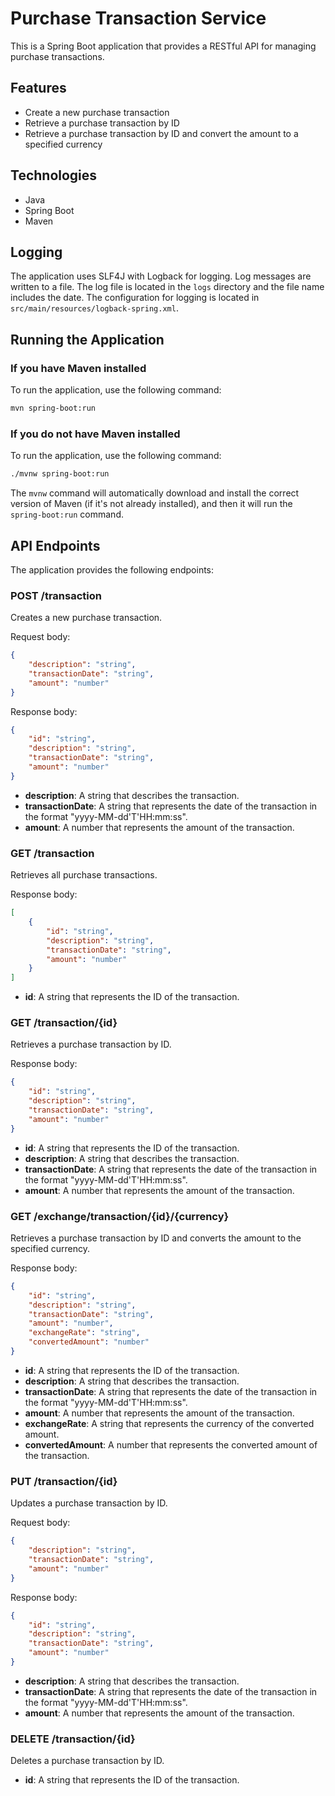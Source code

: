# Purchase Transaction Service

This is a Spring Boot application that provides a RESTful API for managing purchase transactions.

## Features

- Create a new purchase transaction
- Retrieve a purchase transaction by ID
- Retrieve a purchase transaction by ID and convert the amount to a specified currency

## Technologies

- Java
- Spring Boot
- Maven

## Logging

The application uses SLF4J with Logback for logging. Log messages are written to a file. The log file is located in the `logs` directory and the file name includes the date. The configuration for logging is located in `src/main/resources/logback-spring.xml`.

## Running the Application

### If you have Maven installed

To run the application, use the following command:

```bash
mvn spring-boot:run
```

### If you do not have Maven installed

To run the application, use the following command:

```bash
./mvnw spring-boot:run
```

The `mvnw` command will automatically download and install the correct version of Maven (if it's not already installed), and then it will run the `spring-boot:run` command.

## API Endpoints

The application provides the following endpoints:

### POST /transaction

Creates a new purchase transaction.

Request body:

```json
{
    "description": "string",
    "transactionDate": "string",
    "amount": "number"
}
```

Response body:

```json
{
    "id": "string",
    "description": "string",
    "transactionDate": "string",
    "amount": "number"
}
```

- **description**: A string that describes the transaction.
- **transactionDate**: A string that represents the date of the transaction in the format "yyyy-MM-dd'T'HH:mm:ss".
- **amount**: A number that represents the amount of the transaction.

### GET /transaction

Retrieves all purchase transactions.

Response body:

```json
[
    {
        "id": "string",
        "description": "string",
        "transactionDate": "string",
        "amount": "number"
    }
]
```

- **id**: A string that represents the ID of the transaction.


### GET /transaction/{id}

Retrieves a purchase transaction by ID.

Response body:

```json
{
    "id": "string",
    "description": "string",
    "transactionDate": "string",
    "amount": "number"
}
```

- **id**: A string that represents the ID of the transaction.
- **description**: A string that describes the transaction.
- **transactionDate**: A string that represents the date of the transaction in the format "yyyy-MM-dd'T'HH:mm:ss".
- **amount**: A number that represents the amount of the transaction.

### GET /exchange/transaction/{id}/{currency}

Retrieves a purchase transaction by ID and converts the amount to the specified currency.

Response body:

```json
{
    "id": "string",
    "description": "string",
    "transactionDate": "string",
    "amount": "number",
    "exchangeRate": "string",
    "convertedAmount": "number"
}
```

- **id**: A string that represents the ID of the transaction.
- **description**: A string that describes the transaction.
- **transactionDate**: A string that represents the date of the transaction in the format "yyyy-MM-dd'T'HH:mm:ss".
- **amount**: A number that represents the amount of the transaction.
- **exchangeRate**: A string that represents the currency of the converted amount.
- **convertedAmount**: A number that represents the converted amount of the transaction.

### PUT /transaction/{id}

Updates a purchase transaction by ID.

Request body:

```json
{
    "description": "string",
    "transactionDate": "string",
    "amount": "number"
}
```

Response body:

```json
{
    "id": "string",
    "description": "string",
    "transactionDate": "string",
    "amount": "number"
}
```

- **description**: A string that describes the transaction.
- **transactionDate**: A string that represents the date of the transaction in the format "yyyy-MM-dd'T'HH:mm:ss".
- **amount**: A number that represents the amount of the transaction.

### DELETE /transaction/{id}

Deletes a purchase transaction by ID.

- **id**: A string that represents the ID of the transaction.